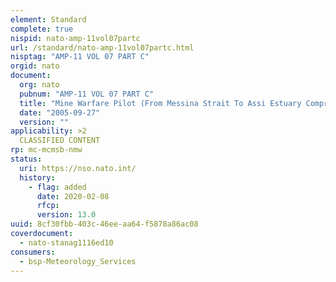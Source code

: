 ```yaml
---
element: Standard
complete: true
nispid: nato-amp-11vol07partc
url: /standard/nato-amp-11vol07partc.html
nisptag: "AMP-11 VOL 07 PART C"
orgid: nato
document:
  org: nato
  pubnum: "AMP-11 VOL 07 PART C"
  title: "Mine Warfare Pilot (From Messina Strait To Assi Estuary Comprehensive Of Sicily Island) - Marisicilia Area"
  date: "2005-09-27"
  version: ""
applicability: >2
  CLASSIFIED CONTENT
rp: mc-mcmsb-nmw
status:
  uri: https://nso.nato.int/
  history: 
    - flag: added
      date: 2020-02-08
      rfcp: 
      version: 13.0
uuid: 8cf30fbb-403c-46ee-aa64-f5878a86ac08
coverdocument:
  - nato-stanag1116ed10
consumers:
  - bsp-Meteorology_Services
---
```

